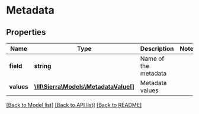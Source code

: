 # Metadata

## Properties
Name | Type | Description | Notes
------------ | ------------- | ------------- | -------------
**field** | **string** | Name of the metadata | 
**values** | [**\III\Sierra\Models\MetadataValue[]**](MetadataValue.md) | Metadata values | 

[[Back to Model list]](../README.md#documentation-for-models) [[Back to API list]](../README.md#documentation-for-api-endpoints) [[Back to README]](../README.md)



